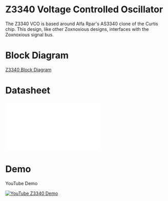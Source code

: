 # Z3340 Voltage Controlled Oscillator

The Z3340 VCO is based around Alfa Rpar's AS3340 clone of the Curtis chip.  This design, like other Zoxnoxious designs, interfaces with the Zoxnoxious signal bus.

# Block Diagram

[Z3340 Block Diagram](zoxnoxious_designs-z3340.png)

# Datasheet

![Datasheet](datasheet_3340.pdf)

# Demo

YouTube Demo

[![YouTube Z3340 Demo](https://img.youtube.com/vi/VoswYPXtnXY/sddefault.jpg)](https://www.youtube.com/watch?v=VoswYPXtnXY)
